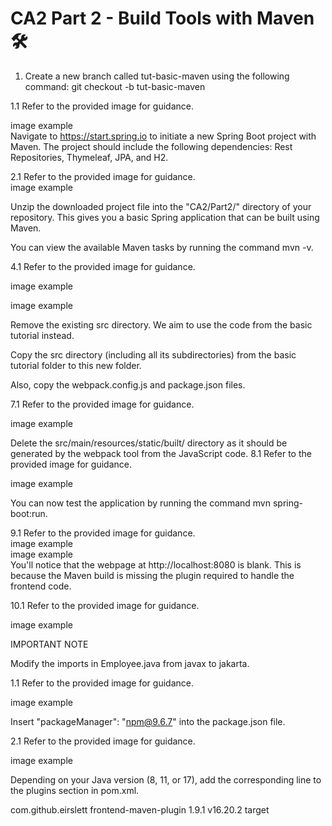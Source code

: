# CA2 Part 2 - Build Tools with Maven 🛠️ 

1. Create a new branch called tut-basic-maven using the following command:
   git checkout -b tut-basic-maven

1.1 Refer to the provided image for guidance.  

image example  
Navigate to https://start.spring.io to initiate a new Spring Boot project with Maven. The project should include the following dependencies: Rest Repositories, Thymeleaf, JPA, and H2.  

2.1 Refer to the provided image for guidance.  
image example  

Unzip the downloaded project file into the "CA2/Part2/" directory of your repository. This gives you a basic Spring application that can be built using Maven.  

You can view the available Maven tasks by running the command mvn -v.  

4.1 Refer to the provided image for guidance.  

image example  

image example  

Remove the existing src directory. We aim to use the code from the basic tutorial instead.  

Copy the src directory (including all its subdirectories) from the basic tutorial folder to this new folder.  

Also, copy the webpack.config.js and package.json files.  

7.1 Refer to the provided image for guidance.  

image example  

Delete the src/main/resources/static/built/ directory as it should be generated by the webpack tool from the JavaScript code. 8.1 Refer to the provided image for guidance.  

image example  

You can now test the application by running the command mvn spring-boot:run. 

9.1 Refer to the provided image for guidance.  
image example  
image example  
You'll notice that the webpage at http://localhost:8080 is blank. This is because the Maven build is missing the plugin required to handle the frontend code. 

10.1 Refer to the provided image for guidance.  

image example  

IMPORTANT NOTE  

Modify the imports in Employee.java from javax to jakarta. 

1.1 Refer to the provided image for guidance.  

image example  

Insert "packageManager": "npm@9.6.7" into the package.json file. 

2.1 Refer to the provided image for guidance.  

image example  

Depending on your Java version (8, 11, or 17), add the corresponding line to the plugins section in pom.xml.

<plugin>
    <groupId>com.github.eirslett</groupId>
    <artifactId>frontend-maven-plugin</artifactId>
    <version>1.9.1</version>
    <configuration>
        <nodeVersion>v16.20.2</nodeVersion>
        <installDirectory>target</installDirectory>
    </configuration>
</plugin>
